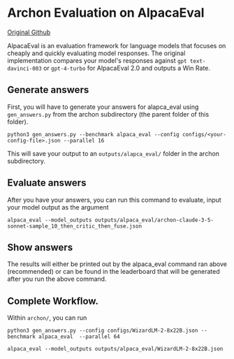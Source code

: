 # Archon Evaluation on AlpacaEval
[Original Github](https://github.com/tatsu-lab/alpaca_eval)

AlpacaEval is an evaluation framework for language models that focuses on cheaply and quickly evaluating model responses. The original implementation compares your model's responses against ```gpt text-davinci-003``` or ```gpt-4-turbo``` for AlpacaEval 2.0 and outputs a Win Rate.

## Generate answers
First, you will have to generate your answers for alapca_eval using `gen_answers.py` from the archon subdirectory (the parent folder of this folder).
```
python3 gen_answers.py --benchmark alpaca_eval --config configs/<your-config-file>.json --parallel 16
```

This will save your output to an `outputs/alapca_eval/` folder in the archon subdirectory. 

## Evaluate answers

After you have your answers, you can run this command to evaluate, input your model output as the argument 

```
alpaca_eval --model_outputs outputs/alpaca_eval/archon-claude-3-5-sonnet-sample_10_then_critic_then_fuse.json
```

## Show answers

The results will either be printed out by the alpaca_eval command ran above (recommended) or can be found in the leaderboard that will be generated after you run the above command.

## Complete Workflow. 
Within `archon/`, you can run 

```
python3 gen_answers.py --config configs/WizardLM-2-8x22B.json --benchmark alpaca_eval  --parallel 64

alpaca_eval --model_outputs outputs/alpaca_eval/WizardLM-2-8x22B.json
```
